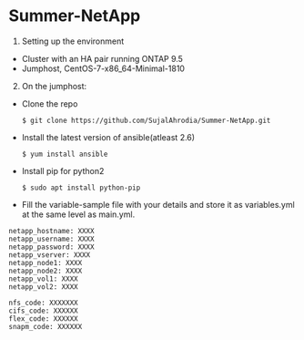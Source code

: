# Summer-NetApp

1. Setting up the environment
  * Cluster with an HA pair running ONTAP 9.5
  * Jumphost, CentOS-7-x86_64-Minimal-1810
2. On the jumphost:
  * Clone the repo
    ```shell
    $ git clone https://github.com/SujalAhrodia/Summer-NetApp.git
    ```  
  * Install the latest version of ansible(atleast 2.6)
    ```shell
    $ yum install ansible
    ```
  * Install pip for python2 
    ```shell
    $ sudo apt install python-pip
    ```
  * Fill the variable-sample file with your details and store it as variables.yml at the same level as main.yml.
  ```shell
  netapp_hostname: XXXX
  netapp_username: XXXX
  netapp_password: XXXX
  netapp_vserver: XXXX
  netapp_node1: XXXX
  netapp_node2: XXXX
  netapp_vol1: XXXX
  netapp_vol2: XXXX

  nfs_code: XXXXXXX
  cifs_code: XXXXXX
  flex_code: XXXXXX
  snapm_code: XXXXXX
  
  ```


    
